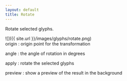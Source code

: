 ```yaml
---
layout: default
title: Rotate
---
```


Rotate selected glyphs.

<div class='row'>

<div class='col' markdown='1'>
![]({{ site.url }}/images/glyphs/rotate.png)
</div>

<div class='col' markdown='1'>
origin
: origin point for the transformation

angle
: the angle of rotation in degrees

apply
: rotate the selected glyphs

preview
: show a preview of the result in the background
</div>

</div>
